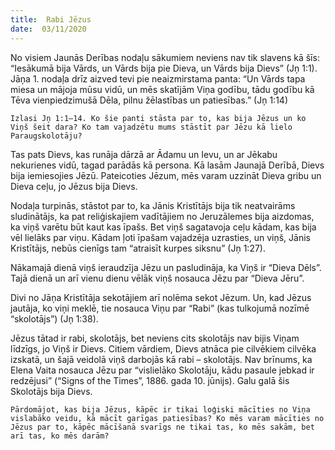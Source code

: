 ```yaml
---
title:  Rabi Jēzus
date:  03/11/2020
---
```


No visiem Jaunās Derības nodaļu sākumiem neviens nav tik slavens kā šīs: “Iesākumā bija Vārds, un Vārds bija pie Dieva, un Vārds bija Dievs” (Jņ 1:1). Jāņa 1. nodaļa drīz aizved tevi pie neaizmirstama panta: “Un Vārds tapa miesa un mājoja mūsu vidū, un mēs skatījām Viņa godību, tādu godību kā Tēva vienpiedzimušā Dēla, pilnu žēlastības un patiesības.” (Jņ 1:14)

`Izlasi Jņ 1:1–14. Ko šie panti stāsta par to, kas bija Jēzus un ko Viņš šeit dara? Ko tam vajadzētu mums stāstīt par Jēzu kā lielo Paraugskolotāju?`

Tas pats Dievs, kas runāja dārzā ar Ādamu un Ievu, un ar Jēkabu nekurienes vidū, tagad parādās kā persona. Kā lasām Jaunajā Derībā, Dievs bija iemiesojies Jēzū. Pateicoties Jēzum, mēs varam uzzināt Dieva gribu un Dieva ceļu, jo Jēzus bija Dievs.

Nodaļa turpinās, stāstot par to, ka Jānis Kristītājs bija tik neatvairāms sludinātājs, ka pat reliģiskajiem vadītājiem no Jeruzālemes bija aizdomas, ka viņš varētu būt kaut kas īpašs. Bet viņš sagatavoja ceļu kādam, kas bija vēl lielāks par viņu. Kādam ļoti īpašam vajadzēja uzrasties, un viņš, Jānis Kristītājs, nebūs cienīgs tam “atraisīt kurpes siksnu” (Jņ 1:27).

Nākamajā dienā viņš ieraudzīja Jēzu un pasludināja, ka Viņš ir “Dieva Dēls”. Tajā dienā un arī vienu dienu vēlāk viņš nosauca Jēzu par “Dieva Jēru”.

Divi no Jāņa Kristītāja sekotājiem arī nolēma sekot Jēzum. Un, kad Jēzus jautāja, ko viņi meklē, tie nosauca Viņu par “Rabi” (kas tulkojumā nozīmē “skolotājs”) (Jņ 1:38).

Jēzus tātad ir rabi, skolotājs, bet neviens cits skolotājs nav bijis Viņam līdzīgs, jo Viņš ir Dievs. Citiem vārdiem, Dievs atnāca pie cilvēkiem cilvēka izskatā, un šajā veidolā viņš darbojās kā rabi – skolotājs. Nav brīnums, ka Elena Vaita nosauca Jēzu par “vislielāko Skolotāju, kādu pasaule jebkad ir redzējusi” (“Signs of the Times”, 1886. gada 10. jūnijs). Galu galā šis Skolotājs bija Dievs.

`Pārdomājot, kas bija Jēzus, kāpēc ir tikai loģiski mācīties no Viņa vislabāko veidu, kā mācīt garīgas patiesības? Ko mēs varam mācīties no Jēzus par to, kāpēc mācīšanā svarīgs ne tikai tas, ko mēs sakām, bet arī tas, ko mēs darām?`